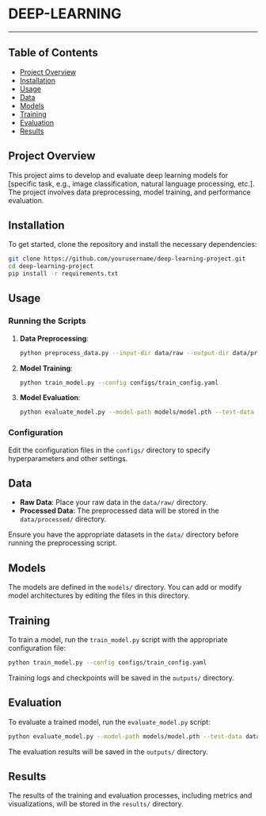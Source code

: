 # DEEP-LEARNING

---

## Table of Contents

- [Project Overview](#project-overview)
- [Installation](#installation)
- [Usage](#usage)
- [Data](#data)
- [Models](#models)
- [Training](#training)
- [Evaluation](#evaluation)
- [Results](#results)


## Project Overview

This project aims to develop and evaluate deep learning models for [specific task, e.g., image classification, natural language processing, etc.]. The project involves data preprocessing, model training, and performance evaluation.

## Installation

To get started, clone the repository and install the necessary dependencies:

```bash
git clone https://github.com/yourusername/deep-learning-project.git
cd deep-learning-project
pip install -r requirements.txt
```

## Usage

### Running the Scripts

1. **Data Preprocessing**:
    ```bash
    python preprocess_data.py --input-dir data/raw --output-dir data/processed
    ```

2. **Model Training**:
    ```bash
    python train_model.py --config configs/train_config.yaml
    ```

3. **Model Evaluation**:
    ```bash
    python evaluate_model.py --model-path models/model.pth --test-data data/processed/test
    ```

### Configuration

Edit the configuration files in the `configs/` directory to specify hyperparameters and other settings.

## Data

- **Raw Data**: Place your raw data in the `data/raw/` directory.
- **Processed Data**: The preprocessed data will be stored in the `data/processed/` directory.

Ensure you have the appropriate datasets in the `data/` directory before running the preprocessing script.

## Models

The models are defined in the `models/` directory. You can add or modify model architectures by editing the files in this directory.

## Training

To train a model, run the `train_model.py` script with the appropriate configuration file:

```bash
python train_model.py --config configs/train_config.yaml
```

Training logs and checkpoints will be saved in the `outputs/` directory.

## Evaluation

To evaluate a trained model, run the `evaluate_model.py` script:

```bash
python evaluate_model.py --model-path models/model.pth --test-data data/processed/test
```

The evaluation results will be saved in the `outputs/` directory.

## Results

The results of the training and evaluation processes, including metrics and visualizations, will be stored in the `results/` directory.

